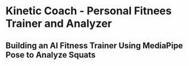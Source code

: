 # Kinetic Coach - Personal Fitnees Trainer and Analyzer

## Building an AI Fitness Trainer Using MediaPipe Pose to Analyze Squats
